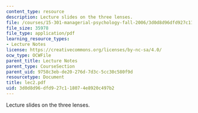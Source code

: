 ```yaml
---
content_type: resource
description: Lecture slides on the three lenses.
file: /courses/15-301-managerial-psychology-fall-2006/3d0d8d96dfd927c118074e8920c497b2_lec2.pdf
file_size: 35978
file_type: application/pdf
learning_resource_types:
- Lecture Notes
license: https://creativecommons.org/licenses/by-nc-sa/4.0/
ocw_type: OCWFile
parent_title: Lecture Notes
parent_type: CourseSection
parent_uid: 9758c3eb-de20-276d-7d3c-5cc30c580f9d
resourcetype: Document
title: lec2.pdf
uid: 3d0d8d96-dfd9-27c1-1807-4e8920c497b2
---
```

Lecture slides on the three lenses.
